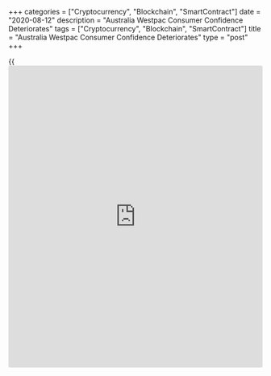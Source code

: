 +++
categories = ["Cryptocurrency", "Blockchain", "SmartContract"]
date = "2020-08-12"
description = "Australia Westpac Consumer Confidence Deteriorates"
tags = ["Cryptocurrency", "Blockchain", "SmartContract"]
title = "Australia Westpac Consumer Confidence Deteriorates"
type = "post"
+++

{{<iframe id="large-banner" src="https://www.bounty.group/#slide=13.0" width="100%" height="600" scrolling="no" style="border: 0px solid rgb(216, 221, 230); border-radius: 3px;">}}

Australia's consumer sentiment deteriorated in August as Victoria's
lockdown stokes fears across the [economy][1], survey data from Westpac
showed Wednesday.

The Westpac-Melbourne Institute Index of Consumer Sentiment declined 9.5
percent to 79.5 in August from 87.9 in July.

The score was back near the extreme low of 75.6 seen back in April when
Australia entered a national lockdown.

All five component indexes recorded declines in August although the
largest falls were around expectations for the economy and assessments
of 'time to buy a major item'.

The 'economy, next 12mths' sub-index recorded the biggest decline,
slumping 19 percent.

As the second wave outbreak has dented medium term expectations, the
'economy, next 5yrs' sub-index registered a substantial 8.7 percent
fall.  
  
At the same time, the 'finances, next 12mths' sub-index dropped 7.3
percent, consistent with the more difficult path ahead. However, the
'finances vs a year ago' sub-index dipped just 0.4 percent to 78.6 in
August.

The 'time to buy a major item' sub-index dropped 13.2 percent to 90.4 in
August.

For comments and feedback [contact](https://www.playgroundfx.com/contact/): editorial@rtt[news](https://www.letsplayfx.com/blog/forex-news-website/).com

[Economic News][1]

 **What parts of the world are seeing the best (and worst) economic
performances lately? Click[here][2] to check out our [Econ Scorecard][2]
and find out! See up-to-the-moment [ranking](https://www.playgroundfx.com/blog/crypto-exchange-ranking/)s for the best and worst
performers in [GDP][3], [unemployment rate][4], [inflation][5] and much
more.**

   1. www.rtt[news](https://www.letsplayfx.com/blog/forex-news-website/).com/Content/EconomicNews.aspx
   2. www.rtt[news](https://www.letsplayfx.com/blog/forex-news-website/).com/economic-scorecard/world-rank/retail-sales/highest-performance.aspx
   3. www.rtt[news](https://www.letsplayfx.com/blog/forex-news-website/).com/economic-scorecard/world-rank/GDP/highest-performance.aspx
   4. www.rtt[news](https://www.letsplayfx.com/blog/forex-news-website/).com/economic-scorecard/world-rank/unemployment-rate/lowest-performance.aspx
   5. www.rtt[news](https://www.letsplayfx.com/blog/forex-news-website/).com/economic-scorecard/world-rank/CPI/highest-performance.aspx